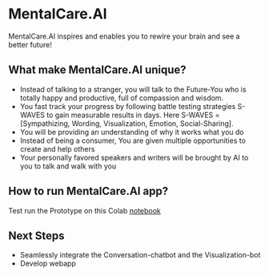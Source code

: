 # MentalCare.AI 

MentalCare.AI inspires and enables you to rewire your brain and see a better future!

## What make MentalCare.AI unique?

- Instead of talking to a stranger, you will talk to the Future-You who is totally happy and productive, full of compassion and wisdom. 
- You fast track your progress by following battle testing strategies S-WAVES to gain measurable results in days. Here S-WAVES = [Sympathizing, Wording, Visualization, Emotion, Social-Sharing]. 
- You will be providing an understanding of why it works what you do 
- Instead of being a consumer, You are given multiple opportunities to create and help others 
- Your personally favored speakers and writers will be brought by AI to you to talk and walk with you

## How to run MentalCare.AI app?

Test run the Prototype on this Colab [notebook]()

## Next Steps

- Seamlessly integrate the Conversation-chatbot and the Visualization-bot
- Develop webapp

